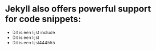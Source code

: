 # Jekyll also offers powerful support for code snippets:

- Dit is een lijst include
- Dit is een lijst
- Dit is een lijst444555
